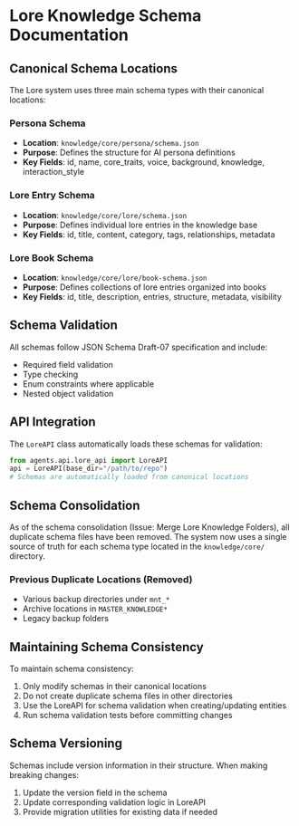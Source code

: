 # Lore Knowledge Schema Documentation

## Canonical Schema Locations

The Lore system uses three main schema types with their canonical locations:

### Persona Schema
- **Location**: `knowledge/core/persona/schema.json`
- **Purpose**: Defines the structure for AI persona definitions
- **Key Fields**: id, name, core_traits, voice, background, knowledge, interaction_style

### Lore Entry Schema  
- **Location**: `knowledge/core/lore/schema.json`
- **Purpose**: Defines individual lore entries in the knowledge base
- **Key Fields**: id, title, content, category, tags, relationships, metadata

### Lore Book Schema
- **Location**: `knowledge/core/lore/book-schema.json` 
- **Purpose**: Defines collections of lore entries organized into books
- **Key Fields**: id, title, description, entries, structure, metadata, visibility

## Schema Validation

All schemas follow JSON Schema Draft-07 specification and include:
- Required field validation
- Type checking
- Enum constraints where applicable
- Nested object validation

## API Integration

The `LoreAPI` class automatically loads these schemas for validation:

```python
from agents.api.lore_api import LoreAPI
api = LoreAPI(base_dir="/path/to/repo")
# Schemas are automatically loaded from canonical locations
```

## Schema Consolidation

As of the schema consolidation (Issue: Merge Lore Knowledge Folders), all duplicate
schema files have been removed. The system now uses a single source of truth for
each schema type located in the `knowledge/core/` directory.

### Previous Duplicate Locations (Removed)
- Various backup directories under `mnt_*`
- Archive locations in `MASTER_KNOWLEDGE*`
- Legacy backup folders

## Maintaining Schema Consistency

To maintain schema consistency:
1. Only modify schemas in their canonical locations
2. Do not create duplicate schema files in other directories
3. Use the LoreAPI for schema validation when creating/updating entities
4. Run schema validation tests before committing changes

## Schema Versioning

Schemas include version information in their structure. When making breaking changes:
1. Update the version field in the schema
2. Update corresponding validation logic in LoreAPI
3. Provide migration utilities for existing data if needed
